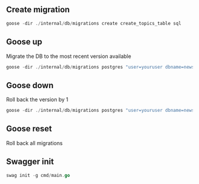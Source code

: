 ## Create migration

```go
goose -dir ./internal/db/migrations create create_topics_table sql
```

## Goose up
Migrate the DB to the most recent version available
```go
goose -dir ./internal/db/migrations postgres "user=youruser dbname=news_topic_api sslmode=disable" up
```

## Goose down
Roll back the version by 1
```go
goose -dir ./internal/db/migrations postgres "user=youruser dbname=news_topic_api sslmode=disable" down
```

## Goose reset
Roll back all migrations

## Swagger init

```go
swag init -g cmd/main.go
```